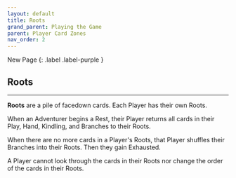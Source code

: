 ```yaml
---
layout: default
title: Roots
grand_parent: Playing the Game
parent: Player Card Zones
nav_order: 2
---
```


<div markdown="1">
New Page
{: .label .label-purple }
</div>

## Roots

---

**Roots** are a pile of facedown cards. Each Player has their own Roots. 

<!-- insert example here -->

When an Adventurer begins a Rest, their Player returns all cards in their Play, Hand, Kindling, and Branches to their Roots.

When there are no more cards in a Player's Roots, that Player shuffles their Branches into their Roots. Then they gain Exhausted.  

A Player cannot look through the cards in their Roots nor change the order of the cards in their Roots.